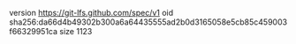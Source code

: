 version https://git-lfs.github.com/spec/v1
oid sha256:da66d4b49302b300a6a64435555ad2b0d3165058e5cb85c459003f66329951ca
size 1123
